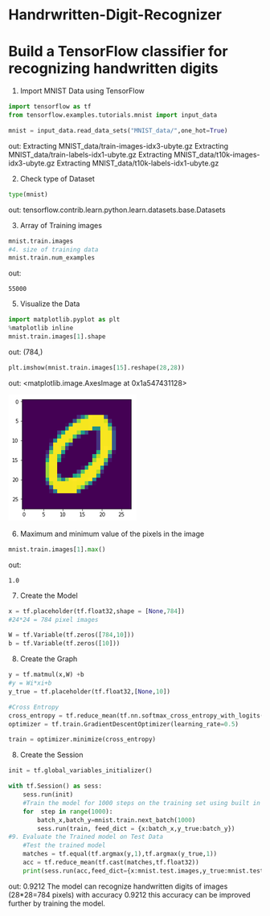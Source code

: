 # Handrwritten-Digit-Recognizer

# Build a TensorFlow classifier for recognizing handwritten digits

1. Import MNIST Data using TensorFlow


```python
import tensorflow as tf
from tensorflow.examples.tutorials.mnist import input_data
```


```python
mnist = input_data.read_data_sets("MNIST_data/",one_hot=True)
```
out:
    Extracting MNIST_data/train-images-idx3-ubyte.gz
    Extracting MNIST_data/train-labels-idx1-ubyte.gz
    Extracting MNIST_data/t10k-images-idx3-ubyte.gz
    Extracting MNIST_data/t10k-labels-idx1-ubyte.gz
    

2. Check type of Dataset


```python
type(mnist)
```



out:
    tensorflow.contrib.learn.python.learn.datasets.base.Datasets



3. Array of Training images


```python
mnist.train.images
#4. size of training data
mnist.train.num_examples
```


out:

    55000



5. Visualize the Data


```python
import matplotlib.pyplot as plt
%matplotlib inline
mnist.train.images[1].shape
```



out:
    (784,)




```python
plt.imshow(mnist.train.images[15].reshape(28,28))
```



out:
    <matplotlib.image.AxesImage at 0x1a547431128>




![png](output_10_1.png)


6. Maximum and minimum value of the pixels in the image


```python
mnist.train.images[1].max()
```


out:

    1.0



7. Create the Model


```python
x = tf.placeholder(tf.float32,shape = [None,784])
#24*24 = 784 pixel images
```


```python
W = tf.Variable(tf.zeros([784,10]))
b = tf.Variable(tf.zeros([10]))
```

8. Create the Graph


```python
y = tf.matmul(x,W) +b
#y = Wi*xi+b
y_true = tf.placeholder(tf.float32,[None,10])
```


```python
#Cross Entropy
cross_entropy = tf.reduce_mean(tf.nn.softmax_cross_entropy_with_logits(labels=y_true, logits=y))
optimizer = tf.train.GradientDescentOptimizer(learning_rate=0.5)
```


```python
train = optimizer.minimize(cross_entropy)
```

8. Create the Session


```python
init = tf.global_variables_initializer()
```


```python
with tf.Session() as sess:
    sess.run(init)
    #Train the model for 1000 steps on the training set using built in batch feeder from mnist
    for  step in range(1000):
        batch_x,batch_y=mnist.train.next_batch(1000)
        sess.run(train, feed_dict = {x:batch_x,y_true:batch_y})
#9. Evaluate the Trained model on Test Data
    #Test the trained model
    matches = tf.equal(tf.argmax(y,1),tf.argmax(y_true,1))
    acc = tf.reduce_mean(tf.cast(matches,tf.float32))
    print(sess.run(acc,feed_dict={x:mnist.test.images,y_true:mnist.test.labels}))
```
out:
    0.9212
    The model can recognize handwritten digits of images (28*28=784 pixels)  with accuracy 0.9212 this accuracy can be improved further by training the model. 
